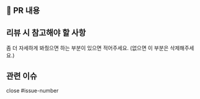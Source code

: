 ## 📄 PR 내용

## 리뷰 시 참고해야 할 사항
좀 더 자세하게 봐줬으면 하는 부분이 있으면 적어주세요.
(없으면 이 부분은 삭제해주세요.)

## 관련 이슈
close #issue-number
